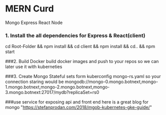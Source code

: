 # MERN Curd
Mongo Express React Node

### 1. Install the all dependencies for Express & React(client)

cd Root-Folder && npm install && cd client && npm install && cd.. && npm start

###2. Build Docker
build docker images and push to your repos so we can later use it with kuberneties

###3. Create Mongo Stateful sets form kuberconfig mongo-rs.yaml
so your connection staring would be
mongodb://mongo-0.mongo.botnext,mongo-1.mongo.botnext,mongo-2.mongo.botnext,mongo-3.mongo.botnext:27017/mydb?replicaSet=rs0

###use service for exposing api and front end
here is a great blog for mongo "https://stefanprodan.com/2018/mgob-kubernetes-gke-guide/"
